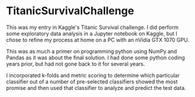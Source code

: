# TitanicSurvivalChallenge
This was my entry in Kaggle's Titanic Survival challenge.  I did perform some exploratory data analysis
in a Jupyter notebook on Kaggle, but I chose to refine my process at home on a PC with an nVidia GTX 1070
GPU.

This was as much a primer on programming python using NumPy and Pandas as it was about the final solution.
I had done some python coding years prior, but had not gone back to it for several years.  

I incorporated k-folds and metric scoring to determine which particular classifier out of a number of
pre-selected classifiers showed the most promise and then used that classifier to analyze and predict
the test data.
